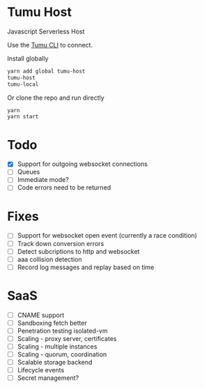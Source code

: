 # Tumu Host
Javascript Serverless Host

Use the [Tumu CLI](https://github.com/tcoats/tumu) to connect.

Install globally

```bash
yarn add global tumu-host
tumu-host
tumu-local
```

Or clone the repo and run directly

```bash
yarn
yarn start
```

# Todo
- [x] Support for outgoing websocket connections
- [ ] Queues
- [ ] Immediate mode?
- [ ] Code errors need to be returned

# Fixes
- [ ] Support for websocket open event (currently a race condition)
- [ ] Track down conversion errors
- [ ] Detect subcriptions to http and websocket
- [ ] aaa collision detection
- [ ] Record log messages and replay based on time

# SaaS
- [ ] CNAME support
- [ ] Sandboxing fetch better
- [ ] Penetration testing isolated-vm
- [ ] Scaling - proxy server, certificates
- [ ] Scaling - multiple instances
- [ ] Scaling - quorum, coordination
- [ ] Scalable storage backend
- [ ] Lifecycle events
- [ ] Secret management?
